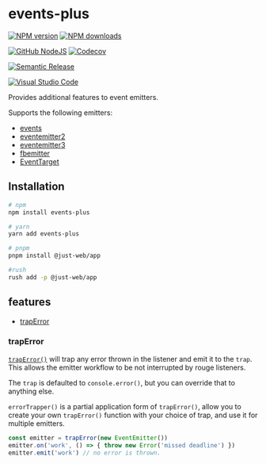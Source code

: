 # events-plus <!-- omit in toc -->

[![NPM version][npm-image]][npm-url]
[![NPM downloads][downloads-image]][downloads-url]

[![GitHub NodeJS][github-nodejs]][github-action-url]
[![Codecov][codecov-image]][codecov-url]

[![Semantic Release][semantic-release-image]][semantic-release-url]

[![Visual Studio Code][vscode-image]][vscode-url]

Provides additional features to event emitters.

Supports the following emitters:

- [events]
- [eventemitter2]
- [eventemitter3]
- [fbemitter]
- [EventTarget]

## Installation <!-- omit in toc -->

```sh
# npm
npm install events-plus

# yarn
yarn add events-plus

# pnpm
pnpm install @just-web/app

#rush
rush add -p @just-web/app
```

## features <!-- omit in toc -->

- [trapError](#traperror)

### trapError

[`trapError()`] will trap any error thrown in the listener and emit it to the `trap`.
This allows the emitter workflow to be not interrupted by rouge listeners.

The `trap` is defaulted to `console.error()`,
but you can override that to anything else.

`errorTrapper()` is a partial application form of `trapError()`,
allow you to create your own `trapError()` function with your choice of trap,
and use it for multiple emitters.

```ts
const emitter = trapError(new EventEmitter())
emitter.on('work', () => { throw new Error('missed deadline') })
emitter.emit('work') // no error is thrown.
```

[`trapError()`]: https://github.com/unional/events-plus/blob/main/ts/trapError.ts
[codecov-image]: https://codecov.io/gh/unional/events-plus/branch/master/graph/badge.svg
[codecov-url]: https://codecov.io/gh/unional/events-plus
[downloads-image]: https://img.shields.io/npm/dm/events-plus.svg?style=flat
[downloads-url]: https://npmjs.org/package/events-plus
[eventemitter2]: https://www.npmjs.com/package/eventemitter2
[eventemitter3]: https://www.npmjs.com/package/eventemitter3
[events]: https://www.npmjs.com/package/events
[EventTarget]: https://developer.mozilla.org/en-US/docs/Web/API/EventTarget
[fbemitter]: https://www.npmjs.com/package/fbemitter
[github-action-url]: https://github.com/unional/events-plus/actions
[github-nodejs]: https://github.com/unional/events-plus/workflows/nodejs/badge.svg
[npm-image]: https://img.shields.io/npm/v/events-plus.svg?style=flat
[npm-url]: https://npmjs.org/package/events-plus
[semantic-release-image]: https://img.shields.io/badge/%20%20%F0%9F%93%A6%F0%9F%9A%80-semantic--release-e10079.svg
[semantic-release-url]: https://github.com/semantic-release/semantic-release
[TypeScript]: https://www.typescriptlang.org
[vscode-image]: https://img.shields.io/badge/vscode-ready-green.svg
[vscode-url]: https://code.visualstudio.com/
